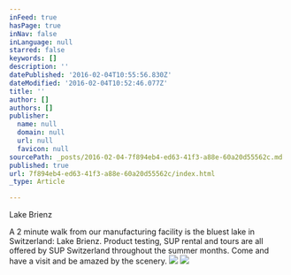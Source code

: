 ```yaml
---
inFeed: true
hasPage: true
inNav: false
inLanguage: null
starred: false
keywords: []
description: ''
datePublished: '2016-02-04T10:55:56.830Z'
dateModified: '2016-02-04T10:52:46.077Z'
title: ''
author: []
authors: []
publisher:
  name: null
  domain: null
  url: null
  favicon: null
sourcePath: _posts/2016-02-04-7f894eb4-ed63-41f3-a88e-60a20d55562c.md
published: true
url: 7f894eb4-ed63-41f3-a88e-60a20d55562c/index.html
_type: Article

---
```

Lake Brienz

A 2 minute walk from our manufacturing facility is the bluest lake in Switzerland: Lake Brienz. Product testing, SUP rental and tours are all offered by SUP Switzerland throughout the summer months. Come and have a visit and be amazed by the scenery. ![](https://the-grid-user-content.s3-us-west-2.amazonaws.com/0feb0e9f-3c48-4b66-8e97-d204b4df41d6.jpg)
![](https://the-grid-user-content.s3-us-west-2.amazonaws.com/6d6ffd59-b78d-403b-ac08-d1dd69eb611a.jpg)